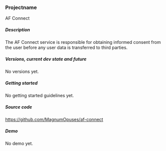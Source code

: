 ### Projectname

AF Connect

##### Description

The AF Connect service is responsible for obtaining informed consent from the user before any user data is transferred to third parties.

##### Versions, current dev state and future

No versions yet.

##### Getting started

No getting started guidelines yet.

##### Source code

https://github.com/MagnumOpuses/af-connect

##### Demo

No demo yet.
